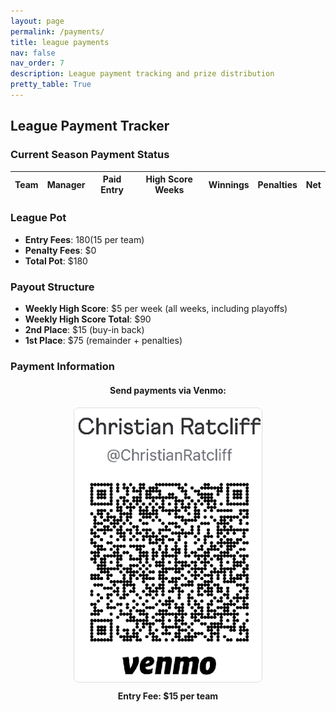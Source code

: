 ```yaml
---
layout: page
permalink: /payments/
title: league payments
nav: false
nav_order: 7
description: League payment tracking and prize distribution
pretty_table: True
---
```


## League Payment Tracker


### Current Season Payment Status

<table
data-click-to-select="true"
data-search="false"
data-toggle="table"
data-url="{{ "/assets/json/payments/current_season.json" }}">
<thead>
<tr>
<th data-field="team" data-halign="left" data-align="left" data-sortable="false">Team</th>
<th data-field="manager" data-halign="left" data-align="left" data-sortable="false">Manager</th>
<th data-field="paid" data-halign="center" data-align="center" data-sortable="true">Paid Entry</th>
<th data-field="high_scoring_weeks" data-halign="center" data-align="center" data-sortable="true">High Score Weeks</th>
<th data-field="winnings" data-halign="center" data-align="center" data-sortable="false">Winnings</th>
<th data-field="penalties" data-halign="center" data-align="center" data-sortable="false">Penalties</th>
<th data-field="net" data-halign="center" data-align="center" data-sortable="false">Net</th>
</tr>
</thead>
</table>


### League Pot

- **Entry Fees**: $180 ($15 per team)
- **Penalty Fees**: $0
- **Total Pot**: $180


### Payout Structure

- **Weekly High Score**: $5 per week (all weeks, including playoffs)
- **Weekly High Score Total**: $90
- **2nd Place**: $15 (buy-in back)
- **1st Place**: $75 (remainder + penalties)


### Payment Information

<div style='text-align: center; margin: 20px 0;'>
    <h4>Send payments via Venmo:</h4>
    <img src='/assets/img/Venmo.png' alt='Venmo QR Code' style='max-width: 300px; border: 1px solid #ddd; border-radius: 8px;'>
    <p style='margin-top: 10px;'><strong>Entry Fee: $15 per team</strong></p>
</div>
